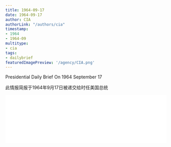 ```yaml
---
title: 1964-09-17
date: 1964-09-17
author: CIA 
authorLink: "/authors/cia"
timestamp: 
- 1964
- 1964-09
multitype: 
- cia
tags: 
- dailybrief
featuredImagePreview: '/agency/CIA.png'
---
```



Presidential Daily Brief On 1964 September 17

此情报简报于1964年9月17日被递交给时任美国总统

<!--more-->





<div id="over" style="width:100%; overflow:hidden"> <iframe id="sFrame" name="sFrame" frameborder="no" border="0"  allowfullscreen marginwidth="0" scrolling="no" src = " /CIA/1964-09-17.html "  style = " position:absulute; width: 806px; top: 300;" > </iframe> </div>